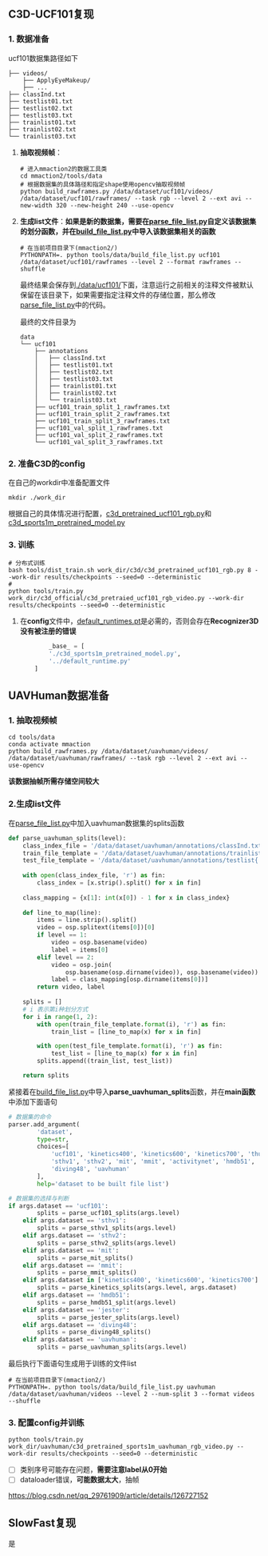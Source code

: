 ## C3D-UCF101复现
### 1. 数据准备
ucf101数据集路径如下
```shell
├── videos/
    ├── ApplyEyeMakeup/
    ├── ...
├── classInd.txt
├── testlist01.txt
├── testlist02.txt
├── testlist03.txt
├── trainlist01.txt
├── trainlist02.txt
└── trainlist03.txt
```
1. **抽取视频帧**：
    ```shell
    # 进入mmaction2的数据工具类
    cd mmaction2/tools/data
    # 根据数据集的具体路径和指定shape使用opencv抽取视频帧
    python build_rawframes.py /data/dataset/ucf101/videos/ /data/dataset/ucf101/rawframes/ --task rgb --level 2 --ext avi --new-width 320 --new-height 240 --use-opencv
    ```
2. **生成list文件**：**如果是新的数据集，需要在[parse_file_list.py](./tools/data/parse_file_list.py)自定义该数据集的划分函数，并在[build_file_list.py](./tools/data/build_file_list.py)中导入该数据集相关的函数**

    ```shell
    # 在当前项目目录下(mmaction2/)
    PYTHONPATH=. python tools/data/build_file_list.py ucf101 /data/dataset/ucf101/rawframes --level 2 --format rawframes --shuffle
    ```

    最终结果会保存到[./data/ucf101/](./data/ucf101/)下面，注意运行之前相关的注释文件被默认保留在该目录下，如果需要指定注释文件的存储位置，那么修改[parse_file_list.py](./tools/data/parse_file_list.py)中的代码。

    最终的文件目录为
    ```
    data
    └── ucf101
        ├── annotations
        │   ├── classInd.txt
        │   ├── testlist01.txt
        │   ├── testlist02.txt
        │   ├── testlist03.txt
        │   ├── trainlist01.txt
        │   ├── trainlist02.txt
        │   └── trainlist03.txt
        ├── ucf101_train_split_1_rawframes.txt
        ├── ucf101_train_split_2_rawframes.txt
        ├── ucf101_train_split_3_rawframes.txt
        ├── ucf101_val_split_1_rawframes.txt
        ├── ucf101_val_split_2_rawframes.txt
        └── ucf101_val_split_3_rawframes.txt
    ```

### 2. 准备C3D的config

在自己的workdir中准备配置文件
```shell
mkdir ./work_dir
```

根据自己的具体情况进行配置，[c3d_pretrained_ucf101_rgb.py](./work_dir/c3d/c3d_pretrained_ucf101_rgb.py)和[c3d_sports1m_pretrained_model.py](./work_dir/c3d/c3d_sports1m_pretrained_model.py)

### 3. 训练

```shell
# 分布式训练
bash tools/dist_train.sh work_dir/c3d/c3d_pretrained_ucf101_rgb.py 8 --work-dir results/checkpoints --seed=0 --deterministic
# 
python tools/train.py work_dir/c3d_official/c3d_pretraied_ucf101_rgb_video.py --work-dir results/checkpoints --seed=0 --deterministic
```



1. 在**config**文件中，[default_runtimes.pt](./work_dir/default_runtime.py)是必需的，否则会存在**Recognizer3D没有被注册的错误**
    ```python
            _base_ = [
            './c3d_sports1m_pretrained_model.py',
            '../default_runtime.py'
        ]
    ```


## UAVHuman数据准备
### 1. 抽取视频帧

```shell
cd tools/data
conda activate mmaction
python build_rawframes.py /data/dataset/uavhuman/videos/ /data/dataset/uavhuman/rawframes/ --task rgb --level 2 --ext avi --use-opencv
```

**该数据抽帧所需存储空间较大**

### 2.生成list文件
在[parse_file_list.py](./tools/data/parse_file_list.py)中加入uavhuman数据集的splits函数
```python
def parse_uavhuman_splits(level):
    class_index_file = '/data/dataset/uavhuman/annotations/classInd.txt'
    train_file_template = '/data/dataset/uavhuman/annotations/trainlist{:02d}.txt'
    test_file_template = '/data/dataset/uavhuman/annotations/testlist{:02d}.txt'
    
    with open(class_index_file, 'r') as fin:
        class_index = [x.strip().split() for x in fin]
        
    class_mapping = {x[1]: int(x[0]) - 1 for x in class_index}
    
    def line_to_map(line):
        items = line.strip().split()
        video = osp.splitext(items[0])[0]
        if level == 1:
            video = osp.basename(video)
            label = items[0]
        elif level == 2:
            video = osp.join(
                osp.basename(osp.dirname(video)), osp.basename(video))
            label = class_mapping[osp.dirname(items[0])]
        return video, label
    
    splits = []
    # i 表示第i种划分方式
    for i in range(1, 2):
        with open(train_file_template.format(i), 'r') as fin:
            train_list = [line_to_map(x) for x in fin]

        with open(test_file_template.format(i), 'r') as fin:
            test_list = [line_to_map(x) for x in fin]
        splits.append((train_list, test_list))

    return splits
```

紧接着在[build_file_list.py](./tools/data/build_file_list.py)中导入**parse_uavhuman_splits**函数，并在**main函数**中添加下面语句
```python
# 数据集的命令
parser.add_argument(
        'dataset',
        type=str,
        choices=[
            'ucf101', 'kinetics400', 'kinetics600', 'kinetics700', 'thumos14',
            'sthv1', 'sthv2', 'mit', 'mmit', 'activitynet', 'hmdb51', 'jester',
            'diving48', 'uavhuman'
        ],
        help='dataset to be built file list')

# 数据集的选择与判断
if args.dataset == 'ucf101':
        splits = parse_ucf101_splits(args.level)
    elif args.dataset == 'sthv1':
        splits = parse_sthv1_splits(args.level)
    elif args.dataset == 'sthv2':
        splits = parse_sthv2_splits(args.level)
    elif args.dataset == 'mit':
        splits = parse_mit_splits()
    elif args.dataset == 'mmit':
        splits = parse_mmit_splits()
    elif args.dataset in ['kinetics400', 'kinetics600', 'kinetics700']:
        splits = parse_kinetics_splits(args.level, args.dataset)
    elif args.dataset == 'hmdb51':
        splits = parse_hmdb51_split(args.level)
    elif args.dataset == 'jester':
        splits = parse_jester_splits(args.level)
    elif args.dataset == 'diving48':
        splits = parse_diving48_splits()
    elif args.dataset == 'uavhuman':
        splits = parse_uavhuman_splits(args.level)
```

最后执行下面语句生成用于训练的文件list
```shell
# 在当前项目目录下(mmaction2/)
PYTHONPATH=. python tools/data/build_file_list.py uavhuman /data/dataset/uavhuman/videos --level 2 --num-split 3 --format videos --shuffle
```

### 3. 配置config并训练

```shell
python tools/train.py work_dir/uavhuman/c3d_pretrained_sports1m_uavhuman_rgb_video.py --work-dir results/checkpoints --seed=0 --deterministic
```


- [ ] 类别序号可能存在问题，**需要注意label从0开始**
- [ ] dataloader错误，**可能数据太大**，抽帧

https://blog.csdn.net/qq_29761909/article/details/126727152


## SlowFast复现

是